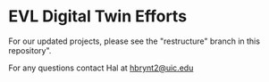# EVL Digital Twin Efforts

For our updated projects, please see the "restructure" branch in this repository". 

For any questions contact Hal at hbrynt2@uic.edu
